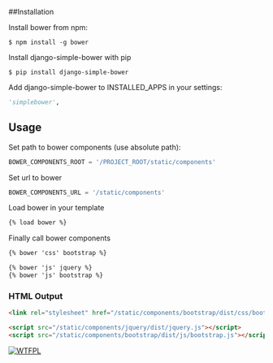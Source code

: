 ##Installation

Install bower from npm:

```shell
$ npm install -g bower
```

Install django-simple-bower with pip

```shell
$ pip install django-simple-bower
```

Add django-simple-bower to INSTALLED_APPS in your settings:

```python
'simplebower',
```


## Usage
Set path to bower components (use absolute path):

```python
BOWER_COMPONENTS_ROOT = '/PROJECT_ROOT/static/components'
```

Set url to bower

```python
BOWER_COMPONENTS_URL = '/static/components'
```

Load bower in your template

```html
{% load bower %}
```

Finally call bower components

```html
{% bower 'css' bootstrap %}

{% bower 'js' jquery %}
{% bower 'js' bootstrap %}
```

### HTML Output
```html
<link rel="stylesheet" href="/static/components/bootstrap/dist/css/bootstrap.css">

<script src="/static/components/jquery/dist/jquery.js"></script>
<script src="/static/components/bootstrap/dist/js/bootstrap.js"></script>
```

[![WTFPL](http://www.wtfpl.net/wp-content/uploads/2012/12/wtfpl-badge-4.png)](http://www.wtfpl.net)